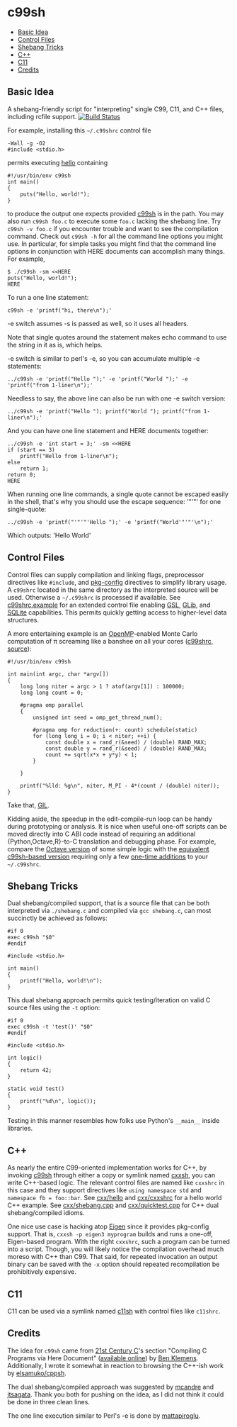 c99sh
=====

<!-- vim-markdown-toc GFM -->
* [Basic Idea](#basic-idea)
* [Control Files](#control-files)
* [Shebang Tricks](#shebang-tricks)
* [C++](#c)
* [C11](#c11)
* [Credits](#credits)

<!-- vim-markdown-toc -->

Basic Idea
----------

A shebang-friendly script for "interpreting" single C99, C11, and C++ files,
including rcfile support.  [![Build
Status](https://travis-ci.org/RhysU/c99sh.svg?branch=master)](https://travis-ci.org/RhysU/c99sh)

For example, installing this `~/.c99shrc` control file

    -Wall -g -O2
    #include <stdio.h>

permits executing [hello](basic/hello) containing

    #!/usr/bin/env c99sh
    int main()
    {
        puts("Hello, world!");
    }

to produce the output one expects provided [c99sh](c99sh) is in the path. You
may also run `c99sh foo.c` to execute some `foo.c` lacking the shebang line. Try
`c99sh -v foo.c` if you encounter trouble and want to see the compilation
command. Check out `c99sh -h` for all the command line options you might use. In
particular, for simple tasks you might find that the command line options in
conjunction with HERE documents can accomplish many things.  For example,

    $ ./c99sh -sm <<HERE
    puts("Hello, world!");
    HERE

To run a one line statement:

    c99sh -e 'printf("hi, there\n");'

-e switch assumes -s is passed as well, so it uses all headers.

Note that single quotes around the statement makes echo command to use the
string in it as is, which helps.

-e switch is similar to perl's -e, so you can accumulate multiple -e statements:

    ../c99sh -e 'printf("Hello ");' -e 'printf("World ");' -e 'printf("from 1-liner\n");'

Needless to say, the above line can also be run with one -e switch version:

    ../c99sh -e 'printf("Hello "); printf("World "); printf("from 1-liner\n");'

And you can have one line statement and HERE documents together:

    ../c99sh -e 'int start = 3;' -sm <<HERE
    if (start == 3)
        printf("Hello from 1-liner\n");
    else
        return 1;
    return 0;
    HERE

When running one line commands, a single quote cannot be escaped easily in the shell,
that's why you should use the escape sequence: '"'"' for one single-quote:

    ../c99sh -e 'printf("'"'"'Hello ");' -e 'printf("World'"'"'\n");'

Which outputs: 'Hello World'

Control Files
-------------

Control files can supply compilation and linking flags, preprocessor directives
like `#include`, and
[pkg-config](http://www.freedesktop.org/wiki/Software/pkg-config/) directives to
simplify library usage. A `c99shrc` located in the same directory as the
interpreted source will be used. Otherwise a `~/.c99shrc` is processed if
available. See [c99shrc.example](c99shrc.example) for an extended control file
enabling [GSL](http://www.gnu.org/software/gsl/),
[GLib](https://developer.gnome.org/glib/), and [SQLite](http://www.sqlite.org/)
capabilities.  This permits quickly getting access to higher-level data
structures.

A more entertaining example is an [OpenMP](http://openmp.org/wp/)-enabled Monte
Carlo computation of π screaming like a banshee on all your cores
([c99shrc](openmp/c99shrc), [source](openmp/pi)):

    #!/usr/bin/env c99sh

    int main(int argc, char *argv[])
    {
        long long niter = argc > 1 ? atof(argv[1]) : 100000;
        long long count = 0;

        #pragma omp parallel
        {
            unsigned int seed = omp_get_thread_num();

            #pragma omp for reduction(+: count) schedule(static)
            for (long long i = 0; i < niter; ++i) {
                const double x = rand_r(&seed) / (double) RAND_MAX;
                const double y = rand_r(&seed) / (double) RAND_MAX;
                count += sqrt(x*x + y*y) < 1;
            }

        }

        printf("%lld: %g\n", niter, M_PI - 4*(count / (double) niter));
    }

Take that, [GIL](http://en.wikipedia.org/wiki/Global_Interpreter_Lock).

Kidding aside, the speedup in the edit-compile-run loop can be handy during
prototyping or analysis.  It is nice when useful one-off scripts can be moved
directly into C ABI code instead of requiring an additional
{Python,Octave,R}-to-C translation and debugging phase.  For example, compare
the [Octave version](gsl/nozzle_match.m) of some simple logic with the
[equivalent c99sh-based version](gsl/nozzle_match) requiring only a few
[one-time additions](gsl/c99shrc) to your `~/.c99shrc`.

Shebang Tricks
--------------

Dual shebang/compiled support, that is a source file that can be both
interpreted via `./shebang.c` and compiled via `gcc shebang.c`, can most
succinctly be achieved as follows:

    #if 0
    exec c99sh "$0"
    #endif

    #include <stdio.h>

    int main()
    {
        printf("Hello, world!\n");
    }

This dual shebang approach permits quick testing/iteration on valid
C source files using the `-t` option:

    #if 0
    exec c99sh -t 'test()' "$0"
    #endif

    #include <stdio.h>

    int logic()
    {
        return 42;
    }

    static void test()
    {
        printf("%d\n", logic());
    }

Testing in this manner resembles how folks use Python's `__main__` inside
libraries.

C++
---

As nearly the entire C99-oriented implementation works for C++, by invoking
[c99sh](c99sh) through either a copy or symlink named [cxxsh](cxxsh), you can
write C++-based logic.  The relevant control files are named like `cxxshrc` in
this case and they support directives like `using namespace std` and `namespace
fb = foo::bar`.  See [cxx/hello](cxx/hello) and [cxx/cxxshrc](cxx/cxxshrc) for a
hello world C++ example.  See [cxx/shebang.cpp](cxx/shebang.cpp) and
[cxx/quicktest.cpp](cxx/quicktest.cpp) for C++ dual shebang/compiled idioms.

One nice use case is hacking atop [Eigen](http://eigen.tuxfamily.org/) since it
provides pkg-config support. That is, `cxxsh -p eigen3 myprogram` builds and
runs a one-off, Eigen-based program.  With the right `cxxshrc`, such a program
can be turned into a script.  Though, you will likely notice the compilation
overhead much moreso with C++ than C99.  That said, for repeated invocation an
output binary can be saved with the `-x` option should repeated recompilation be
prohibitively expensive.

C11
---

C11 can be used via a symlink named [c11sh](c11sh) with control files like
`c11shrc`.

Credits
-------

The idea for `c99sh` came from [21st Century
C](http://shop.oreilly.com/product/0636920025108.do)'s section "Compiling C
Programs via Here Document" ([available
online](http://cdn.oreilly.com/oreilly/booksamplers/9781449327149_sampler.pdf))
by [Ben Klemens](http://ben.klemens.org/). Additionally, I wrote it somewhat in
reaction to browsing the C++-ish work by
[elsamuko/cppsh](https://github.com/elsamuko/cppsh).

The dual shebang/compiled approach was suggested by
[mcandre](http://github.com/mcandre) and
[jtsagata](http://github.com/jtsagata).  Thank you both for pushing on the
idea, as I did not think it could be done in three clean lines.

The one line execution similar to Perl's -e is done by
[mattapiroglu](http://github.com/mattapiroglu).

